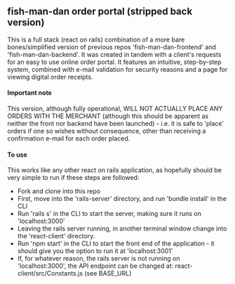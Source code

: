 ## fish-man-dan order portal (stripped back version)
This is a full stack (react on rails) combination of a more bare bones/simplified version of previous repos 'fish-man-dan-frontend' and 'fish-man-dan-backend'.
It was created in tandem with a client's requests for an easy to use online order portal. It features an intuitive, step-by-step system, combined with e-mail validation for security reasons and a page for viewing digital order receipts.

#### Important note
This version, although fully operational, WILL NOT ACTUALLY PLACE ANY ORDERS WITH THE MERCHANT (although this should be apparent as neither the front nor backend have been launched) - i.e. it is safe to 'place' orders if one so wishes without consequence, other than receiving a confirmation e-mail for each order placed.

#### To use
This works like any other react on rails application, as hopefully should be very simple to run if these steps are followed:
 - Fork and clone into this repo
 - First, move into the 'rails-server' directory, and run 'bundle install' in the CLI
 - Run 'rails s' in the CLI to start the server, making sure it runs on 'localhost:3000'
 - Leaving the rails server running, in another terminal window change into the 'react-client' directory.
 - Run 'npm start' in the CLI to start the front end of the application - it should give you the option to run it at 'localhost:3001'
 - If, for whatever reason, the rails server is not running on 'localhost:3000', the API endpoint can be changed at: react-client/src/Constants.js (see BASE_URL) 

